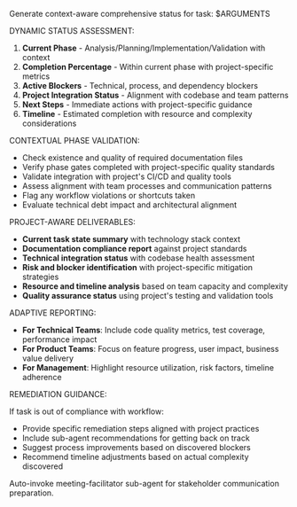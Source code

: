 Generate context-aware comprehensive status for task: $ARGUMENTS

DYNAMIC STATUS ASSESSMENT:

1. **Current Phase** - Analysis/Planning/Implementation/Validation with context
2. **Completion Percentage** - Within current phase with project-specific metrics
3. **Active Blockers** - Technical, process, and dependency blockers
4. **Project Integration Status** - Alignment with codebase and team patterns
5. **Next Steps** - Immediate actions with project-specific guidance
6. **Timeline** - Estimated completion with resource and complexity considerations

CONTEXTUAL PHASE VALIDATION:

- Check existence and quality of required documentation files
- Verify phase gates completed with project-specific quality standards
- Validate integration with project's CI/CD and quality tools
- Assess alignment with team processes and communication patterns
- Flag any workflow violations or shortcuts taken
- Evaluate technical debt impact and architectural alignment

PROJECT-AWARE DELIVERABLES:

- **Current task state summary** with technology stack context
- **Documentation compliance report** against project standards
- **Technical integration status** with codebase health assessment
- **Risk and blocker identification** with project-specific mitigation strategies
- **Resource and timeline analysis** based on team capacity and complexity
- **Quality assurance status** using project's testing and validation tools

ADAPTIVE REPORTING:

- **For Technical Teams**: Include code quality metrics, test coverage, performance impact
- **For Product Teams**: Focus on feature progress, user impact, business value delivery
- **For Management**: Highlight resource utilization, risk factors, timeline adherence

REMEDIATION GUIDANCE:

If task is out of compliance with workflow:

- Provide specific remediation steps aligned with project practices
- Include sub-agent recommendations for getting back on track
- Suggest process improvements based on discovered blockers
- Recommend timeline adjustments based on actual complexity discovered

Auto-invoke meeting-facilitator sub-agent for stakeholder communication preparation.

